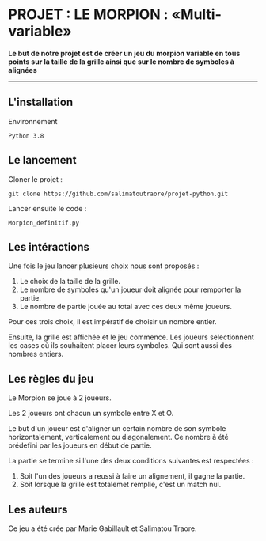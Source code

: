 # PROJET : LE MORPION : «Multi-variable»

**Le but de notre projet est de créer un jeu du morpion variable en tous points sur la taille de la grille ainsi que sur le nombre de symboles à alignées**
***

## L'installation

Environnement

```
Python 3.8
```


## Le lancement

Cloner le projet :
```
git clone https://github.com/salimatoutraore/projet-python.git
```

Lancer ensuite le code :
``` 
Morpion_definitif.py
```

## Les intéractions

Une fois le jeu lancer plusieurs choix nous sont proposés :
1. Le choix de la taille de la grille.
2. Le nombre de symboles qu'un joueur doit alignée pour remporter la partie.
3. Le nombre de partie jouée au total avec ces deux même joueurs.

Pour ces trois choix, il est impératif de choisir un nombre entier.

Ensuite, la grille est affichée et le jeu commence.
Les joueurs selectionnent les cases où ils souhaitent placer leurs symboles. Qui sont aussi des nombres entiers.


## Les règles du jeu
Le Morpion se joue à 2 joueurs.

Les 2 joueurs ont chacun un symbole entre X et O.

Le but d'un joueur est d'aligner un certain nombre de son symbole horizontalement, verticalement ou diagonalement. Ce nombre à été prédefini par les joueurs en début de partie. 

La partie se termine si l'une des deux conditions suivantes est respectées : 
1. Soit l'un des joueurs a reussi à faire un alignement, il gagne la partie.
2. Soit lorsque la grille est totalemet remplie, c'est un match nul. 

## Les auteurs
Ce jeu a été crée par Marie Gabillault et Salimatou Traore.
